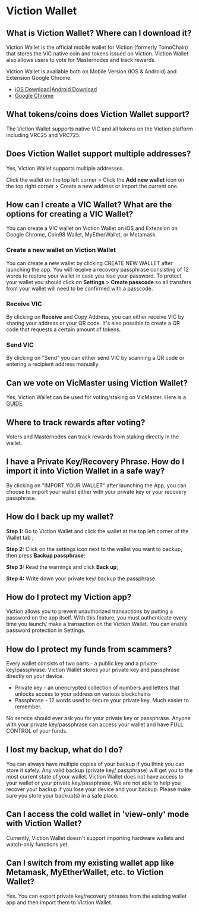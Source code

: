 # Viction Wallet

## What is Viction Wallet? Where can I download it?

Viction Wallet is the official mobile wallet for Viction (formerly TomoChain) that stores the VIC native coin and tokens issued on Viction. Viction Wallet also allows users to vote for Masternodes and track rewards.

Viction Wallet is available both on Mobile Version (IOS & Android) and Extension Google Chrome.

* [iOS Download](https://apps.apple.com/vn/app/viction-wallet-by-coin98/id1436476145?l=vi)|[Android Download](https://play.google.com/store/apps/details?id=viction.coin98.crypto.wallet)
* [Google Chrome](https://chromewebstore.google.com/detail/viction-wallet/nopnfnlbinpfoihclomelncopjiioain)

## What tokens/coins does Viction Wallet support?

The Viction Wallet supports native VIC and all tokens on the Viction platform including VRC25 and VRC725.

## Does Viction Wallet support multiple addresses?

Yes, Viction Wallet supports multiple addresses.

Click the wallet on the top left corner > Click the **Add new wallet** icon on the top right corner > Create a new address or Import the current one.

## How can I create a VIC Wallet? What are the options for creating a VIC Wallet?

You can create a VIC wallet on Viction Wallet on iOS and Extension on Google Chrome, Coin98 Wallet, MyEtherWallet, or Metamask.&#x20;

### Create a new wallet on Viction Wallet

You can create a new wallet by clicking CREATE NEW WALLET after launching the app. You will receive a recovery passphrase consisting of 12 words to restore your wallet in case you lose your password. To protect your wallet you should click on **Settings** > **Create passcode** so all transfers from your wallet will need to be confirmed with a passcode.

### Receive VIC

By clicking on **Receive** and Copy Address, you can either receive VIC by sharing your address or your QR code. It's also possible to create a QR code that requests a certain amount of tokens.

### Send VIC

By clicking on "Send" you can either send VIC by scanning a QR code or entering a recipient address manually.

## Can we vote on VicMaster using Viction Wallet?

Yes, Viction Wallet can be used for voting/staking on VicMaster. Here is a [GUIDE](https://docs.viction.xyz/general/staking/how-to-stake-on-viction-wallet).

## Where to track rewards after voting?

Voters and Masternodes can track rewards from staking directly in the wallet.

## I have a Private Key/Recovery Phrase. How do I import it into Viction Wallet in a safe way?

By clicking on "IMPORT YOUR WALLET" after launching the App, you can choose to import your wallet either with your private key or your recovery passphrase.

## How do I back up my wallet?

**Step 1:** Go to Viction Wallet and click the wallet at the top left corner of the Wallet tab ;

**Step 2:** Click on the settings icon next to the wallet you want to backup, then press **Backup passphrase**;

**Step 3:** Read the warnings and click **Back up**;

**Step 4:** Write down your private key/ backup the passphrase.

## How do I protect my Viction app?

Viction allows you to prevent unauthorized transactions by putting a password on the app itself. With this feature, you must authenticate every time you launch/ make a transaction on the Viction Wallet. You can enable password protection in Settings.

## **How do I protect my funds from scammers?** <a href="#how-do-i-protect-my-funds-from-scammers" id="how-do-i-protect-my-funds-from-scammers"></a>

Every wallet consists of two parts - a public key and a private key/passphrase. Viction Wallet stores your private key and passphrase directly on your device.&#x20;

* Private key - an unencrypted collection of numbers and letters that unlocks access to your address on various blockchains
* Passphrase - 12 words used to secure your private key. Much easier to remember.

No service should ever ask you for your private key or passphrase. Anyone with your private key/passphrase can access your wallet and have FULL CONTROL of your funds.

## **I lost my backup, what do I do?** <a href="#i-lost-my-backup-what-i-do" id="i-lost-my-backup-what-i-do"></a>

You can always have multiple copies of your backup if you think you can store it safely. Any valid backup (private key/ passphrase) will get you to the most current state of your wallet. Viction Wallet does not have access to your wallet or your private key/passphrase. We are not able to help you recover your backup if you lose your device and your backup. Please make sure you store your backup(s) in a safe place.

## **Can I access the cold wallet in 'view-only' mode with Viction Wallet?** <a href="#can-i-access-cold-storage-wallet-in-view-only-mode-with-tomowallet" id="can-i-access-cold-storage-wallet-in-view-only-mode-with-tomowallet"></a>

Currently, Viction Wallet doesn't support importing hardware wallets and watch-only functions yet. &#x20;

## **Can I switch from my existing wallet app like Metamask, MyEtherWallet, etc. to Viction Wallet?** <a href="#can-i-switch-from-my-existing-wallet-app-like-metamask-myetherwallet-etc.-to-tomowallet" id="can-i-switch-from-my-existing-wallet-app-like-metamask-myetherwallet-etc.-to-tomowallet"></a>

Yes. You can export private key/recovery phrases from the existing wallet app and then import them to Viction Wallet.
